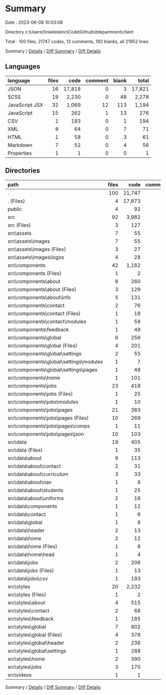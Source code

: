 # Summary

Date : 2023-06-08 10:03:08

Directory c:\\Users\\finkelsteinc\\Code\\Github\\itdepartment\\client

Total : 100 files,  21747 codes, 13 comments, 192 blanks, all 21952 lines

Summary / [Details](details.md) / [Diff Summary](diff.md) / [Diff Details](diff-details.md)

## Languages
| language | files | code | comment | blank | total |
| :--- | ---: | ---: | ---: | ---: | ---: |
| JSON | 16 | 17,818 | 0 | 3 | 17,821 |
| SCSS | 19 | 2,230 | 0 | 48 | 2,278 |
| JavaScript JSX | 32 | 1,069 | 12 | 113 | 1,194 |
| JavaScript | 15 | 262 | 1 | 13 | 276 |
| CSV | 1 | 193 | 0 | 1 | 194 |
| XML | 8 | 64 | 0 | 7 | 71 |
| HTML | 1 | 58 | 0 | 3 | 61 |
| Markdown | 7 | 52 | 0 | 4 | 56 |
| Properties | 1 | 1 | 0 | 0 | 1 |

## Directories
| path | files | code | comment | blank | total |
| :--- | ---: | ---: | ---: | ---: | ---: |
| . | 100 | 21,747 | 13 | 192 | 21,952 |
| . (Files) | 4 | 17,673 | 0 | 3 | 17,676 |
| public | 4 | 92 | 0 | 5 | 97 |
| src | 92 | 3,982 | 13 | 184 | 4,179 |
| src (Files) | 3 | 127 | 0 | 11 | 138 |
| src\\assets | 7 | 55 | 0 | 6 | 61 |
| src\\assets\\images | 7 | 55 | 0 | 6 | 61 |
| src\\assets\\images (Files) | 3 | 27 | 0 | 3 | 30 |
| src\\assets\\images\\logos | 4 | 28 | 0 | 3 | 31 |
| src\\components | 42 | 1,162 | 12 | 111 | 1,285 |
| src\\components (Files) | 1 | 2 | 0 | 0 | 2 |
| src\\components\\about | 8 | 260 | 0 | 24 | 284 |
| src\\components\\about (Files) | 3 | 129 | 0 | 12 | 141 |
| src\\components\\about\\info | 5 | 131 | 0 | 12 | 143 |
| src\\components\\contact | 2 | 76 | 2 | 7 | 85 |
| src\\components\\contact (Files) | 1 | 18 | 0 | 3 | 21 |
| src\\components\\contact\\modules | 1 | 58 | 2 | 4 | 64 |
| src\\components\\feedback | 1 | 49 | 0 | 5 | 54 |
| src\\components\\global | 6 | 256 | 10 | 25 | 291 |
| src\\components\\global (Files) | 4 | 201 | 10 | 20 | 231 |
| src\\components\\global\\settings | 2 | 55 | 0 | 5 | 60 |
| src\\components\\global\\settings\\modules | 1 | 7 | 0 | 2 | 9 |
| src\\components\\global\\settings\\pages | 1 | 48 | 0 | 3 | 51 |
| src\\components\\home | 1 | 101 | 0 | 5 | 106 |
| src\\components\\jobs | 23 | 418 | 0 | 45 | 463 |
| src\\components\\jobs (Files) | 1 | 25 | 0 | 3 | 28 |
| src\\components\\jobs\\modules | 1 | 10 | 0 | 2 | 12 |
| src\\components\\jobs\\pages | 21 | 383 | 0 | 40 | 423 |
| src\\components\\jobs\\pages (Files) | 10 | 269 | 0 | 38 | 307 |
| src\\components\\jobs\\pages\\comps | 1 | 11 | 0 | 2 | 13 |
| src\\components\\jobs\\pages\\json | 10 | 103 | 0 | 0 | 103 |
| src\\data | 19 | 405 | 1 | 7 | 413 |
| src\\data (Files) | 1 | 35 | 0 | 0 | 35 |
| src\\data\\about | 9 | 113 | 1 | 2 | 116 |
| src\\data\\about\\contact | 2 | 31 | 0 | 0 | 31 |
| src\\data\\about\\curriculum | 3 | 33 | 0 | 0 | 33 |
| src\\data\\about\\nav | 1 | 8 | 0 | 0 | 8 |
| src\\data\\about\\students | 1 | 25 | 1 | 2 | 28 |
| src\\data\\about\\uniforms | 2 | 16 | 0 | 0 | 16 |
| src\\data\\components | 1 | 12 | 0 | 2 | 14 |
| src\\data\\contact | 1 | 6 | 0 | 0 | 6 |
| src\\data\\global | 1 | 8 | 0 | 0 | 8 |
| src\\data\\header | 2 | 13 | 0 | 0 | 13 |
| src\\data\\home | 2 | 12 | 0 | 1 | 13 |
| src\\data\\home (Files) | 1 | 8 | 0 | 1 | 9 |
| src\\data\\home\\head | 1 | 4 | 0 | 0 | 4 |
| src\\data\\jobs | 2 | 206 | 0 | 2 | 208 |
| src\\data\\jobs (Files) | 1 | 13 | 0 | 1 | 14 |
| src\\data\\jobs\\csv | 1 | 193 | 0 | 1 | 194 |
| src\\styles | 20 | 2,232 | 0 | 49 | 2,281 |
| src\\styles (Files) | 1 | 2 | 0 | 1 | 3 |
| src\\styles\\about | 4 | 515 | 0 | 1 | 516 |
| src\\styles\\contact | 2 | 68 | 0 | 0 | 68 |
| src\\styles\\feedback | 1 | 185 | 0 | 0 | 185 |
| src\\styles\\global | 7 | 902 | 0 | 43 | 945 |
| src\\styles\\global (Files) | 4 | 378 | 0 | 39 | 417 |
| src\\styles\\global\\header | 2 | 236 | 0 | 1 | 237 |
| src\\styles\\global\\settings | 1 | 288 | 0 | 3 | 291 |
| src\\styles\\home | 2 | 390 | 0 | 2 | 392 |
| src\\styles\\jobs | 3 | 170 | 0 | 2 | 172 |
| src\\videos | 1 | 1 | 0 | 0 | 1 |

Summary / [Details](details.md) / [Diff Summary](diff.md) / [Diff Details](diff-details.md)